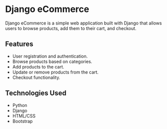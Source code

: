 # Django eCommerce

Django eCommerce is a simple web application built with Django that allows users to browse products, add them to their cart, and checkout.

## Features

- User registration and authentication.
- Browse products based on categories.
- Add products to the cart.
- Update or remove products from the cart.
- Checkout functionality.

## Technologies Used

- Python
- Django
- HTML/CSS
- Bootstrap

